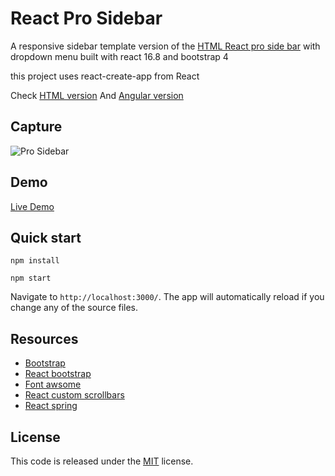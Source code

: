 # React Pro Sidebar

A responsive sidebar template  version of the [HTML React pro side bar](https://github.com/azouaoui-med/pro-sidebar-template) with dropdown menu built with react 16.8 and bootstrap 4

this project uses react-create-app from React

Check [HTML version](https://github.com/azouaoui-med/pro-sidebar-template)
And [Angular version](https://github.com/azouaoui-med/angular-pro-sidebar)

## Capture 

![Pro Sidebar](https://repository-images.githubusercontent.com/233310014/94f0bc00-63fa-11ea-8a69-b9d5ecee1d01)



## Demo

[Live Demo](https://brimos.github.io/react-pro-sidebar/build/)

## Quick start

```
npm install 

npm start
```

Navigate to `http://localhost:3000/`. The app will automatically reload if you change any of the source files.

## Resources
*   [Bootstrap](https://getbootstrap.com/)
*   [React bootstrap](https://react-bootstrap.github.io/)
*   [Font awsome](http://fontawesome.io/)
*   [React custom scrollbars](https://github.com/malte-wessel/react-custom-scrollbars)
*   [React spring](https://www.react-spring.io/)

## License
This code is released under the [MIT]() license.
